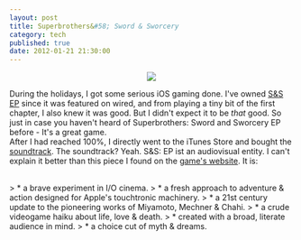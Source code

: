 ```yaml
---
layout: post
title: Superbrothers&#58; Sword & Sworcery
category: tech
published: true
date: 2012-01-21 21:30:00
---
```

<p style="text-align: center;"><a href="http://blog.timmschoof.com/images/ssep.png"><img src="http://blog.timmschoof.com/images/ssep.png"/></a><br/></p>

During the holidays, I got some serious iOS gaming done. I've owned [S&S EP](http://itunes.apple.com/de/app/superbrothers-sword-sworcery/id424912055?mt=8) since it was featured on wired, and from playing a tiny bit of the first chapter, I also knew it was good. But I didn't expect it to be *that* good. So just in case you haven't heard of Superbrothers: Sword and Sworcery EP before - It's a great game.  
After I had reached 100%, I directly went to the iTunes Store and bought the [soundtrack](http://itunes.apple.com/de/album/sword-sworcery-lp-the-ballad/id428028469). The soundtrack? Yeah. S&S: EP ist an audiovisual entity. I can't explain it better than this piece I found on the [game's website](http://www.swordandsworcery.com/). It is:

<br>
> * a brave experiment in I/O cinema.
> * a fresh approach to adventure & action designed for Apple's touchtronic machinery.
> * a 21st century update to the pioneering works of Miyamoto, Mechner & Chahi.
> * a crude videogame haiku about life, love & death.
> * created with a broad, literate audience in mind.
> * a choice cut of myth & dreams.
